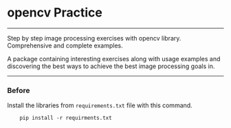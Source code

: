 # opencv Practice

<hr>

Step by step image processing exercises with opencv library. Comprehensive and complete examples.

A package containing interesting exercises along with usage examples and discovering the best ways to achieve the best image processing goals in.

<hr>

### Before

Install the libraries from `requirements.txt` file with this command.
```
    pip install -r requirments.txt
```
